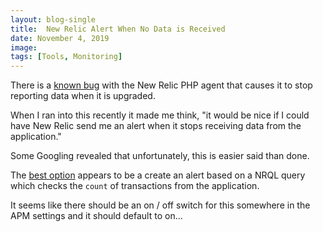 ```yaml
---
layout: blog-single
title:  New Relic Alert When No Data is Received
date: November 4, 2019
image: 
tags: [Tools, Monitoring]
---
```


There is a [known bug](https://discuss.newrelic.com/t/newrelic-daemon-not-loading/27696/21) with the New Relic PHP agent that causes it to stop reporting data when it is upgraded.

When I ran into this recently it made me think, "it would be nice if I could have New Relic send me an alert when it stops receiving data from the application."

<!-- excerpt_separator -->

Some Googling revealed that unfortunately, this is easier said than done.

The [best option](https://discuss.newrelic.com/t/how-to-get-alert-when-application-is-not-reporting-data/54437/4?u=stefan_garnham) appears to be a create an alert based on a NRQL query which checks the `count` of transactions from the application.

It seems like there should be an on / off switch for this somewhere in the APM settings and it should default to on...